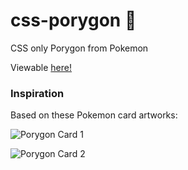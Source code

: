 # css-porygon 💠
CSS only Porygon from Pokemon

Viewable [here!](https://daviddeejjames.github.io/css-porygon/)

### Inspiration
Based on these Pokemon card artworks:

![Porygon Card 1](http://static.api6.studiobebop.net/pokemon_data/card_images/Porygon__81_106__Great_Encounters.jpg)

![Porygon Card 2](http://static.api6.studiobebop.net/pokemon_data/card_images/Porygon__71_108__Evolutions.jpg)

